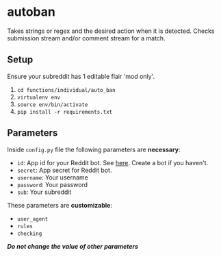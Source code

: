 # autoban

Takes strings or regex and the desired action when it is detected. 
Checks submission stream and/or comment stream for a match.

## Setup

Ensure your subreddit has 1 editable flair 'mod only'.

1. `cd functions/individual/auto_ban`
2. `virtualenv env`
3. `source env/bin/activate`
4. `pip install -r requirements.txt`

## Parameters

Inside `config.py` file the following parameters are **necessary**:

- `id`: App id for your Reddit bot. See [here](https://www.reddit.com/prefs/apps/). Create a bot if you haven't.
- `secret`: App secret for Reddit bot.
- `username`: Your username
- `password`: Your password
- `sub`: Your subreddit

These parameters are **customizable**:
- `user_agent`
- `rules`
- `checking`

***Do not change the value of other parameters***
